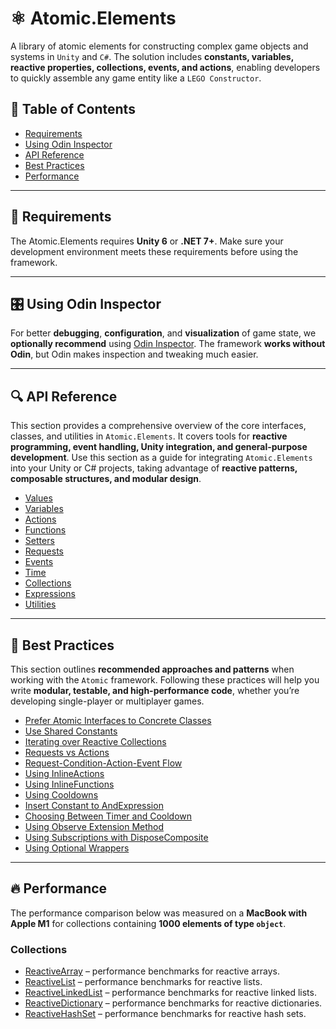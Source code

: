 # ⚛️ Atomic.Elements

A library of atomic elements for constructing complex game objects and systems in `Unity` and `C#`.
The solution includes **constants, variables, reactive properties, collections, events, and actions**, enabling
developers to quickly assemble any game entity like a `LEGO Constructor`.

## 📑 Table of Contents

- [Requirements](#-requirements)
- [Using Odin Inspector](#-using-odin-inspector)
- [API Reference](#-api-reference)
- [Best Practices](#-best-practices)
- [Performance](#-performance)

---

## 📝 Requirements

The Atomic.Elements requires **Unity 6** or **.NET 7+**. Make sure your development environment meets these requirements
before using the framework.

---

## 🎛 Using Odin Inspector

For better **debugging**, **configuration**, and **visualization** of game state, we **optionally recommend**
using [Odin Inspector](https://assetstore.unity.com/packages/tools/utilities/odin-inspector-and-serializer-89041). The
framework **works without Odin**, but Odin makes inspection and tweaking much easier.

---

## 🔍 API Reference

This section provides a comprehensive overview of the core interfaces, classes, and utilities in `Atomic.Elements`. It
covers tools for **reactive programming, event handling, Unity integration, and general-purpose development**. Use this
section as a guide for integrating `Atomic.Elements` into your Unity or C# projects, taking advantage of **reactive
patterns, composable structures, and modular design**.

- [Values](Values/Manual.md)  <!-- + -->
- [Variables](Variables/Manual.md) 
- [Actions](Actions/Manual.md) <!-- + -->
- [Functions](Functions/Manual.md) <!-- + -->
- [Setters](Setters/Manual.md) <!-- + -->
- [Requests](Requests/Manual.md) <!-- + -->
- [Events](Events/Manual.md) <!-- + -->
- [Time](Time/Manual.md) 
- [Collections](Collections/Manual.md)
- [Expressions](Expressions/Manual.md)
- [Utilities](Utilities/Manual.md) 

---

## 📌 Best Practices

This section outlines **recommended approaches and patterns** when working with the `Atomic` framework. Following these
practices will help you write **modular, testable, and high-performance code**, whether you’re developing single-player
or multiplayer games.

- [Prefer Atomic Interfaces to Concrete Classes](../../Docs/BestPractices/PreferAbstractInterfaces.md)
- [Use Shared Constants](../../Docs/BestPractices/SharedConstants.md)
- [Iterating over Reactive Collections](../../Docs/BestPractices/IteratingReactiveCollections.md)
- [Requests vs Actions](../../Docs/BestPractices/RequestsVsActions.md)
- [Request-Condition-Action-Event Flow](../../Docs/BestPractices/RequestConditionActionEvent.md)
- [Using InlineActions](Actions/InlineAction.md/#-best-practice)
- [Using InlineFunctions](Functions/InlineFunction.md/#-best-practice)
- [Using Cooldowns](Time/Cooldown.md/#-best-practice)
- [Insert Constant to AndExpression](Expressions/AndExpression.md/#-best-practice)
- [Choosing Between Timer and Cooldown](Time/ITimer.md/#-best-practice)
- [Using Observe Extension Method](Values/IReactiveValue.md/#-best-practice)
- [Using Subscriptions with DisposeComposite](Signals/Subscription.md/#-best-practice)
- [Using Optional Wrappers](Utils/Optional.md/#-example-of-usage)

---

## 🔥 Performance

The performance comparison below was measured on a **MacBook with Apple M1** for collections containing **1000 elements
of type `object`**.

### Collections

- [ReactiveArray](Collections/ReactiveArray.md/#-performance) – performance benchmarks for reactive arrays.
- [ReactiveList](Collections/ReactiveList.md/#-performance) – performance benchmarks for reactive lists.
- [ReactiveLinkedList](Collections/ReactiveLinkedList.md/#-performance) – performance benchmarks for reactive linked
  lists.
- [ReactiveDictionary](Collections/ReactiveDictionary.md/#-performance) – performance benchmarks for reactive
  dictionaries.
- [ReactiveHashSet](Collections/ReactiveHashSet.md/#-performance) – performance benchmarks for reactive hash sets.

